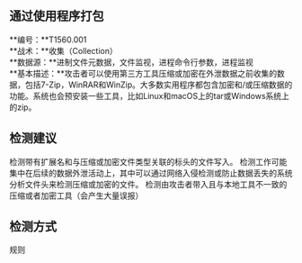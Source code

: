 ## 通过使用程序打包  
**编号：**T1560.001  
**战术：**收集（Collection）  
**数据源：**进制文件元数据，文件监视，进程命令行参数，进程监视  
**基本描述：**攻击者可以使用第三方工具压缩或加密在外泄数据之前收集的数据，包括7-Zip，WinRAR和WinZip。大多数实用程序都包含加密和/或压缩数据的功能。系统也会预安装一些工具，比如Linux和macOS上的tar或Windows系统上的zip。  
## 检测建议  
检测带有扩展名和与压缩或加密文件类型关联的标头的文件写入。
检测工作可能集中在后续的数据外泄活动上，其中可以通过网络入侵检测或防止数据丢失的系统分析文件头来检测压缩或加密的文件。
检测由攻击者带入且与本地工具不一致的压缩或者加密工具（会产生大量误报）  
## 检测方式  
规则